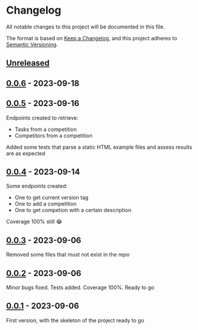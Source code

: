 # Changelog
All notable changes to this project will be documented in this file.

The format is based on [Keep a Changelog](https://keepachangelog.com/en/1.0.0/),
and this project adheres to [Semantic Versioning](https://semver.org/spec/v2.0.0.html).

[Unreleased]
------------

[0.0.6] - 2023-09-18
------------

[0.0.5] - 2023-09-16
------------
Endpoints created to retrieve:
- Tasks from a competition
- Competitors from a competition

Added some tests that parse a static HTML example files and assess results are as expected

[0.0.4] - 2023-09-14
------------
Some endpoints created:
- One to get current version tag
- One to add a competition
- One to get competion with a certain description

Coverage 100% still :joy:

[0.0.3] - 2023-09-06
------------
Removed some files that must not exist in the repo

[0.0.2] - 2023-09-06
------------
Minor bugs fixed. Tests added. Coverage 100%. Ready to go

[0.0.1] - 2023-09-06
------------
First version, with the skeleton of the project ready to go

[Unreleased]: https://github.com/IAyala/wmf_scraper/compare/v0.0.6...master
[0.0.6]: https://github.com/IAyala/wmf_scraper/compare/v0.0.5...v0.0.6
[0.0.5]: https://github.com/IAyala/wmf_scraper/compare/v0.0.4...v0.0.5
[0.0.4]: https://github.com/IAyala/wmf_scraper/compare/v0.0.3...v0.0.4
[0.0.3]: https://github.com/IAyala/wmf_scraper/compare/v0.0.2...v0.0.3
[0.0.2]: https://github.com/IAyala/wmf_scraper/compare/v0.0.1...v0.0.2
[0.0.1]: https://github.com/IAyala/wmf_scraper/compare/v0.0.0...v0.0.1
